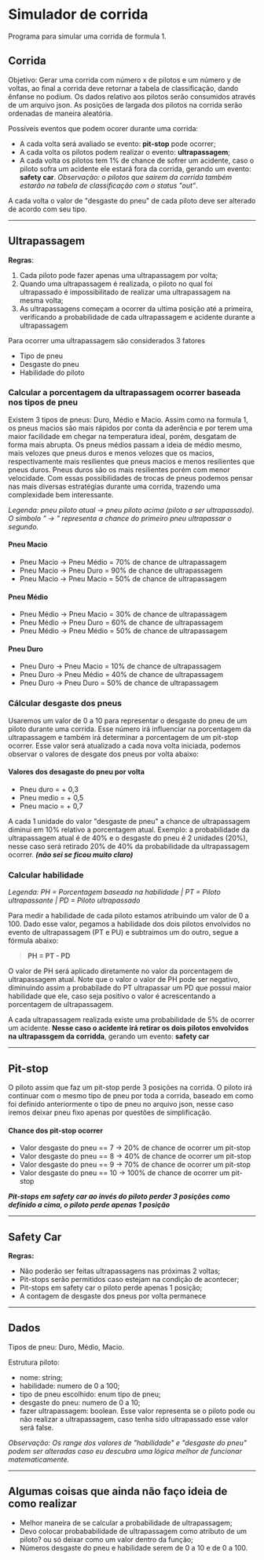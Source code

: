 # Simulador de corrida
Programa para simular uma corrida de formula 1.

## Corrida

Objetivo: Gerar uma corrida com número x de pilotos e um número y de voltas, ao final a corrida deve retornar a tabela de classificação, dando ênfanse no podium. Os dados relativo aos pilotos serão consumidos através de um arquivo json. As posições de largada dos pilotos na corrida serão ordenadas de maneira aleatória. 

Possíveis eventos que podem ocorer durante uma corrida:
- A cada volta será avaliado se evento: **pit-stop** pode ocorrer;
- A cada volta os pilotos podem realizar o evento: **ultrapassagem**;
- A cada volta os pilotos tem 1% de chance de sofrer um acidente, caso o piloto sofra um acidente ele estará fora da corrida, gerando um evento: **safety car**. *Observação: o pilotos que sairem da corrida também estarão na tabela de classificação com o status "out"*.

A cada volta o valor de "desgaste do pneu" de cada piloto deve ser alterado de acordo com seu tipo.

_________________

## Ultrapassagem

**Regras**:

1. Cada piloto pode fazer apenas uma ultrapassagem por volta;
2. Quando uma ultrapassagem é realizada, o piloto no qual foi ultrapassado é impossibilitado de realizar uma ultrapassagem na mesma volta;
3. As ultrapassagens começam a ocorrer da ultima posição até a primeira, verificando a probabilidade de cada ultrapassagem e acidente durante a ultrapassagem

Para ocorrer uma ultrapassagem são considerados 3 fatores
- Tipo de pneu
- Desgaste do pneu
- Habilidade do piloto

### Calcular a porcentagem da ultrapassagem ocorrer baseada nos tipos de pneu 

Existem 3 tipos de pneus: Duro, Médio e Macio. Assim como na formula 1, os pneus macios são mais rápidos por conta da aderência e por terem uma maior facilidade em chegar na temperatura ideal, porém, desgatam de forma mais abrupta. Os pneus médios passam a ideia de médio mesmo, mais velozes que pneus duros e menos velozes que os macios, respectivamente mais resilientes que pneus macios e menos resilientes que pneus duros. Pneus duros são os mais resilientes porém com menor velocidade. Com essas possibilidades de trocas de pneus podemos pensar nas mais diversas estratégias durante uma corrida, trazendo uma complexidade bem interessante.

*Legenda: pneu piloto atual -> pneu piloto acima (piloto a ser ultrapassado). O símbolo " -> " representa a chance do primeiro pneu ultrapassar o segundo.*

#### **Pneu Macio**
- Pneu Macio -> Pneu Médio = 70% de chance de ultrapassagem
- Pneu Macio -> Pneu Duro = 90% de chance de ultrapassagem
- Pneu Macio -> Pneu Macio = 50% de chance de ultrapassagem

#### **Pneu Médio**
- Pneu Médio -> Pneu Macio = 30% de chance de ultrapassagem
- Pneu Médio -> Pneu Duro = 60% de chance de ultrapassagem
- Pneu Médio -> Pneu Médio = 50% de chance de ultrapassagem

#### **Pneu Duro**
- Pneu Duro -> Pneu Macio = 10%  de chance de ultrapassagem
- Pneu Duro -> Pneu Médio = 40% de chance de ultrapassagem
- Pneu Duro -> Pneu Duro = 50% de chance de ultrapassagem

###  Cálcular desgaste dos pneus 

Usaremos um valor de 0 a 10 para representar o desgaste do pneu de um piloto durante uma corrida. Esse número irá influenciar na porcentagem da ultrapassagem e também irá determinar a porcentagem de um pit-stop ocorrer. Esse valor será atualizado a cada nova volta iniciada, podemos observar o valores de desgate dos pneus por volta abaixo: 

#### **Valores dos desagaste do pneu por volta** 
- Pneu duro = + 0,3  
- Pneu medio = + 0,5
- Pneu macio = + 0,7

A cada 1 unidade do valor "desgaste de pneu" a chance de ultrapassagem diminui em 10% relativo a porcentagem atual. Exemplo: a probabilidade da ultrapassagem atual é de 40% e o desgaste do pneu é 2 unidades (20%), nesse caso será retirado 20% de 40% da probabilidade da ultrapassagem ocorrer. ***(não sei se ficou muito claro)***

### Calcular habilidade 

*Legenda: PH = Porcentagem baseada na habilidade |  PT = Piloto ultrapassante | PD = Piloto ultrapassado*

Para medir a habilidade de cada piloto estamos atribuindo um valor de 0 a 100. Dado esse valor, pegamos a habilidade dos dois pilotos envolvidos no evento de ultrapassagem (PT e PU) e subtraimos um do outro, segue a fórmula abaixo:

> **PH = PT - PD**

O valor de PH será aplicado diretamente no valor da porcentagem de ultrapassagem atual. Note que o valor o valor de PH pode ser negativo, diminuindo assim a probabilade do PT ultrapassar um PD que possui maior habilidade que ele, caso seja positivo o valor é acrescentando a porcentagem de ultrapassagem.

A cada ultrapassagem realizada existe uma probabilidade de 5% de ocorrer um acidente. **Nesse caso o acidente irá retirar os dois pilotos envolvidos na ultrapassgem da corridda**, gerando um evento: **safety car**

_________________

## Pit-stop

O piloto assim que faz um pit-stop perde 3 posições na corrida. O piloto irá continuar com o mesmo tipo de pneu por toda a corrida, baseado em como foi definido anteriormente o tipo de pneu no arquivo json, nesse caso iremos deixar pneu fixo apenas por questões de simplificação.

#### **Chance dos pit-stop ocorrer**
- Valor desgaste do pneu == 7 -> 20% de chance de ocorrer um pit-stop
- Valor desgaste do pneu == 8 -> 40% de chance de ocorrer um pit-stop
- Valor desgaste do pneu == 9 -> 70% de chance de ocorrer um pit-stop
- Valor desgaste do pneu == 10 -> 100% de chance de ocorrer um pit-stop

***Pit-stops em safety car ao invés do piloto perder 3 posições como definido a cima, o piloto perde apenas 1 posição***
_________________

## Safety Car

**Regras:**

- Não poderão ser feitas ultrapassagens nas próximas 2 voltas;
- Pit-stops serão permitidos caso estejam na condição de acontecer;
- Pit-stops em safety car o piloto perde apenas 1 posição;
- A contagem de desgaste dos pneus por volta permanece

_________________

## Dados

Tipos de pneu: Duro, Médio, Macio.

Estrutura piloto:
 - nome: string;
 - habilidade: numero de 0 a 100;
 - tipo de pneu escolhido: enum tipo de pneu;
 - desgaste do pneu: numero de 0 a 10;
 - fazer ultrapassagem: boolean. Esse valor representa se o piloto pode ou não realizar a ultrapassagem, caso tenha sido ultrapassado esse valor será false.

*Observação: Os range dos valores de "habilidade" e "desgaste do pneu" podem ser alteradas caso eu descubra uma lógica melhor de funcionar matematicamente.*
_________________

## Algumas coisas que ainda não faço ideia de como realizar

- Melhor maneira de se calcular a probabilidade de ultrapassagem;
- Devo colocar probababilidade de ultrapassagem como atributo de um piloto? ou só deixar como um valor dentro da função;
- Números desgaste do pneu e habilidade serem de 0 a 10 e de 0 a 100.